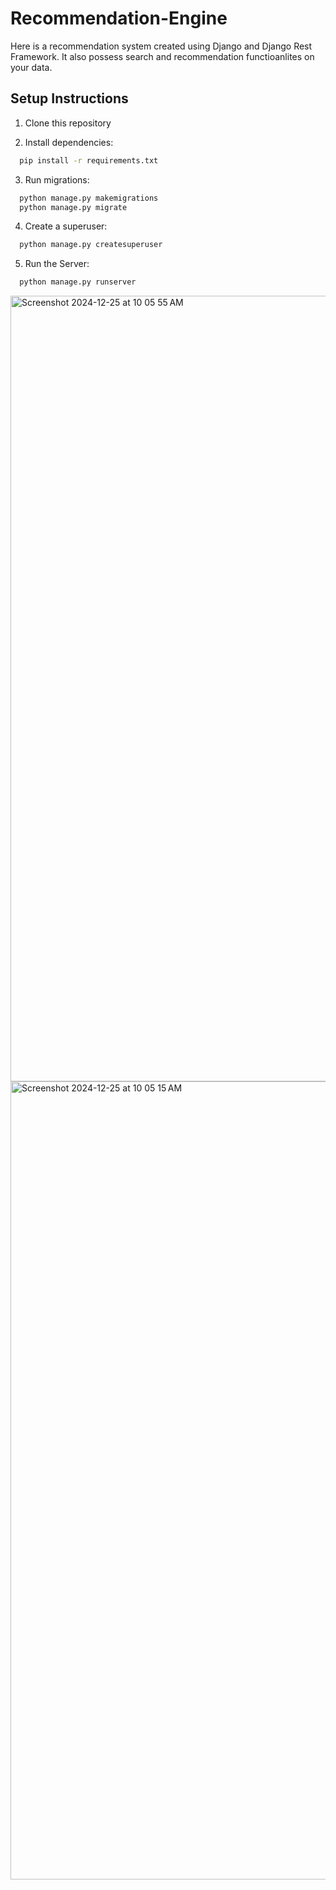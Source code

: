 # Recommendation-Engine

Here is a recommendation system created using Django and Django Rest Framework. It also possess search and recommendation functioanlites on your data.


## Setup Instructions

1. Clone this repository

2. Install dependencies:

```bash
  pip install -r requirements.txt
```

3. Run migrations:
```bash
  python manage.py makemigrations
  python manage.py migrate
```

4. Create a superuser:
```bash
  python manage.py createsuperuser
```

5. Run the Server:
```bash
  python manage.py runserver
```
<img width="1257" alt="Screenshot 2024-12-25 at 10 05 55 AM" src="https://github.com/user-attachments/assets/46825a8e-5376-448d-a6f9-0ae4ae61c77a" />

<img width="1277" alt="Screenshot 2024-12-25 at 10 05 15 AM" src="https://github.com/user-attachments/assets/0df1a90e-1c88-424c-b5d5-cfd1f8f8f5f6" />





